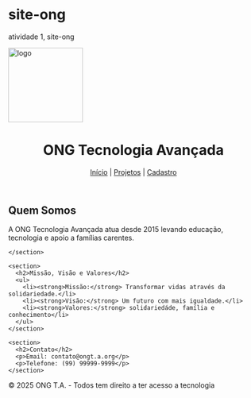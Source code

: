 # site-ong
atividade 1, site-ong
<!DOCTYPE html>
<html lang="pt-BR">
<head>
  <meta charset="UTF-8">
  <meta name="viewport" content="width=device-width, initial-scale=1.0">
  <img src="imagem/logo da ong.png" alt="logo" width="150">
  <title>ONG T.A. - Página Inicial</title>
</head>
<body>
  <header>
    <h1>ONG Tecnologia Avançada</h1>
    <nav>
      <a href="index.html">Início</a> |
      <a href="projetos.html">Projetos</a> |
      <a href="cadastro.html">Cadastro</a>
    </nav>
  </header>

  <main>
    <section>
      <h2>Quem Somos</h2>
      <p>A ONG Tecnologia Avançada atua desde 2015 levando educação, tecnologia e apoio a famílias carentes.</p>
      
    </section>

    <section>
      <h2>Missão, Visão e Valores</h2>
      <ul>
        <li><strong>Missão:</strong> Transformar vidas através da solidariedade.</li>
        <li><strong>Visão:</strong> Um futuro com mais igualdade.</li>
        <li><strong>Valores:</strong> solidariedáde, família e conhecimento</li>
      </ul>
    </section>

    <section>
      <h2>Contato</h2>
      <p>Email: contato@ongt.a.org</p>
      <p>Telefone: (99) 99999-9999</p>
    </section>
  </main>

  <footer>
    <p>&copy; 2025 ONG T.A. - Todos tem direito a ter acesso a tecnologia</p>
  </footer>
</body>
</html>
